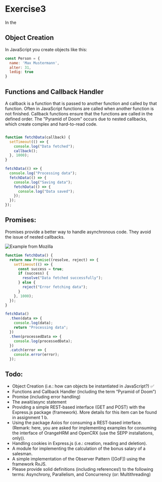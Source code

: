 # Exercise3
In the 
## Object Creation
In JavaScript you create objects like this:
``` javascript
const Person = {
  name: 'Max Mustermann',
  alter: 31,
  ledig: true
}
```

## Functions and Callback Handler
A callback is a function that is passed to another function and called by that function. Often in JavaScript functions are called when another function is not finished. Callback functions ensure that the functions are called in the defined order. The "Pyramid of Doom" occurs due to nested callbacks, which create complex and hard-to-read code.
``` javascript

function fetchData(callback) {
  setTimeout(() => {
    console.log("Data fetched");
    callback();
  }, 1000);
}

fetchData(() => {
  console.log("Processing data");
  fetchData(() => {
    console.log("Saving data");
    fetchData(() => {
      console.log("Data saved");
    });
  });
});

```
## Promises:
Promises provide a better way to handle asynchronous code. They avoid the issue of nested callbacks.

![Example from Mozilla](https://developer.mozilla.org/en-US/docs/Web/JavaScript/Reference/Global_Objects/Promise/promises.png)
```javascript
function fetchData() {
  return new Promise((resolve, reject) => {
    setTimeout(() => {
      const success = true;
      if (success) {
        resolve("Data fetched successfully");
      } else {
        reject("Error fetching data");
      }
    }, 1000);
  });
}

fetchData()
  .then(data => {
    console.log(data);
    return "Processing data";
  })
  .then(processedData => {
    console.log(processedData);
  })
  .catch(error => {
    console.error(error);
  });

```






## Todo:
- Object Creation (i.e.: how can objects be instantiated in JavaScript?) ✅
- Functions and Callback Handler (including the term “Pyramid of Doom”) 
- Promise (including error handling)
- The await/async statement
- Providing a simple REST-based interface (GET and POST) with the Express.js
package (framework). More details for this item can be found in assignment 1 b.
- Using the package Axios for consuming a REST-based interface. (Remark: here,
you are asked for implementing examples for consuming the interface of
OrangeHRM and OpenCRX (use the SEPP installations, only)).
- Handling cookies in Express.js (i.e.: creation, reading and deletion).
- A module for implementing the calculation of the bonus salary of a salesman.
- A simple implementation of the Observer Pattern ([GoF]) using the framework
RxJS.
- Please provide solid definitions (including references!) to the following terms:
Asynchrony, Parallelism, and Concurrency (or: Multithreading)